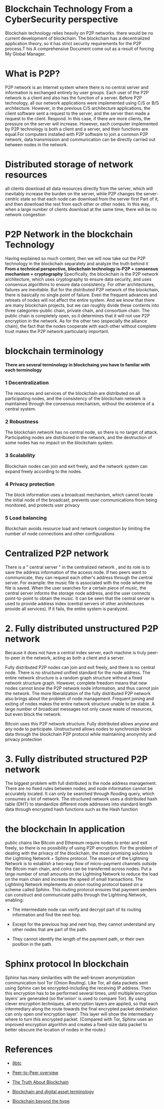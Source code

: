 # Blockchain Technology From a CyberSecurity perspective
Blockchain technology relies heavily on P2P networks. there would be no current development of blockchain. The blockchain has a decentralized application theory, so it has strict security requirements for the P2P process.T his A comprehensive Document come out as a result of forcing My Global Manager.

# What is P2P?
P2P network is an Internet system where there is no central server and information is exchanged entirely by user groups. 
Each user of the P2P network is a client and also has the function of a server. Before P2P technology, all our network applications were implemented using C/S or B/S architecture.
However, in the previous C/S architecture applications, the client software sent a request to the server, and the server then made a request to the client. Respond. 
In this case, if there are more clients, the pressure on the server will increase. However, each computer implemented by P2P technology is both a client and a server, and their functions are equal.For computers installed with P2P software to join a common P2P network, data transmission and communication can be directly carried out between nodes in the network.


# Distributed storage of network resources

all clients download all data resources directly from the server, which will inevitably increase the burden on the server, while P2P changes the server-centric state so that each node can download from the server first Part of it, and then download the rest from each other or other nodes. In this way, when a large number of clients download at the same time, there will be no network congestion

# P2P Network in the blockchain Technology
Having explained so much content, then we will now take out the P2P technology in the blockchain separately and analyze the truth behind it
**From a technical perspective, blockchain technology is-P2P + consensus mechanism + cryptography** Specifically, the blockchain is the P2P network architecture, which uses cryptography to ensure data security, and uses consensus algorithms to ensure data consistency. For other architectures, failures are inevitable. But for the distributed P2P network of the blockchain, there is basically no single point of failure. Even the frequent advances and retreats of nodes will not affect the entire system.
And we know that there are many blockchain projects, but we can roughly divide these contents into three categories-public chain, private chain, and consortium chain. The public chain is completely open, so it determines that it will not use P2P encryption in the network. As for the other two (especially the alliance chain), the fact that the nodes cooperate with each other without complete trust makes the P2P network particularly important.

# blockchain terminology 
**There are several terminology in blockchaing you have to familar with each terminology**
### 1  Decentralization

The resources and services of the blockchain are distributed on all participating nodes, and the consistency of the blockchain network is maintained through the consensus mechanism, without the existence of a central system.


### 2 Robustness

The blockchain network has no central node, so there is no target of attack. Participating nodes are distributed in the network, and the destruction of some nodes has no impact on the blockchain system.


### 3 Scalability

Blockchain nodes can join and exit freely, and the network system can expand freely according to the nodes.


### 4 Privacy protection

The block information uses a broadcast mechanism, which cannot locate the initial node of the broadcast, prevents user communications from being monitored, and protects user privacy


### 5 Load balancing

Blockchain avoids resource load and network congestion by limiting the number of node connections and other configurations


# Centralized P2P network
There is a " central server " in the centralized network , and its role is to save the address information of the access node. If two peers want to communicate, they can request each other's address through the central server. For example:
the music file is associated with the node where the file is saved. When the user searches for a certain piece of music, the central server informs the storage node address, and the user connects point-to-point to obtain the music. It can be seen that the central server is used to provide address index (central servers of other architectures provide all services). If it fails, the entire system is paralyzed.


# 2. Fully distributed unstructured P2P network
Because it does not have a central index server, each machine is truly peer-to-peer in the network, acting as both a client and a server.

Fully distributed P2P nodes can join and exit freely, and there is no central node. There is no structured unified standard for the node address. The entire network structure is a random graph structure without a fixed network structure graph. However, complete freedom means that new nodes cannot know the P2P network node information, and thus cannot join the network. The more liberalization of the fully distributed P2P network also brings about the problem of node management. Frequent joining and exiting of nodes makes the entire network structure unable to be stable. A large number of broadcast messages not only cause waste of resources, but even block the network.

Bitcoin uses this P2P network structure. Fully distributed allows anyone and any node to participate. Unstructured allows nodes to synchronize block data through the blockchain P2P protocol while maintaining anonymity and privacy protection

# 3. Fully distributed structured P2P network
The biggest problem with full distributed is the node address management. There are no fixed rules between nodes, and node information cannot be accurately located. It can only be searched through flooding query, which consumes a lot of network. The structured network uses a distributed hash table (DHT) to standardize different node addresses into standard length data through encrypted hash functions such as the Hash function


# the blockchain In application 

public chains like Bitcoin and Ethereum require nodes to enter and exit freely, so there is no possibility of using P2P encryption.
For the problem of dealing with the privacy of the blockchain, the most promising solution is the Lightning Network + Sphinx protocol.
The essence of the Lightning Network is to establish a two-way flow of micro-payment channels outside the Bitcoin main chain, and coins can be transferred across nodes. Put a large number of small amounts on the Lightning Network to reduce the load on the main chain and increase the speed of small transactions.
The Lightning Network implements an onion routing protocol based on a scheme called Sphinx.
This routing protocol ensures that payment senders can construct and communicate paths through the Lightning Network, enabling:

* The intermediate node can verify and decrypt part of its routing information and find the next hop.

* Except for the previous hop and next hop, they cannot understand any other nodes that are part of the path.

* They cannot identify the length of the payment path, or their own position in the path.
# Sphinx protocol In blockchain
Sphinx has many similarities with the well-known anonymization communication tool Tor (Onion Routing). Like Tor, all data packets sent using Sphinx can be encrypted-including the receiving IP address. Then this encryption has to be performed several times, until multiple'encryption layers' are generated (so the'onion' is used to compare Tor).
By using clever encryption techniques, all encryption layers are applied, so that each intermediary along the route towards the final encrypted packet destination can only open one'encryption layer'. This layer will show the intermediary where to turn this encrypted packet. (Compared with Tor, Sphinx uses an improved encryption algorithm and creates a fixed-size data packet to better obscure the location of nodes in the route.)

# References
* [8btc](https://www.8btc.com/article/113116)

* [Peer-to-Peer overview](http://www.intsci.ac.cn/users/luojw/P2P/ch02.html)

* [The Truth About Blockchain](https://hbr.org/2017/01/the-truth-about-blockchain)

* [Blockchain and digital asset terminology](https://rsmus.com/what-we-do/services/blockchain-consulting/blockchain-and-digital-asset-terminology.html)

* [Blockchain beyond the hype](https://www.mckinsey.com/business-functions/mckinsey-digital/our-insights/blockchain-beyond-the-hype-what-is-the-strategic-business-value#)

